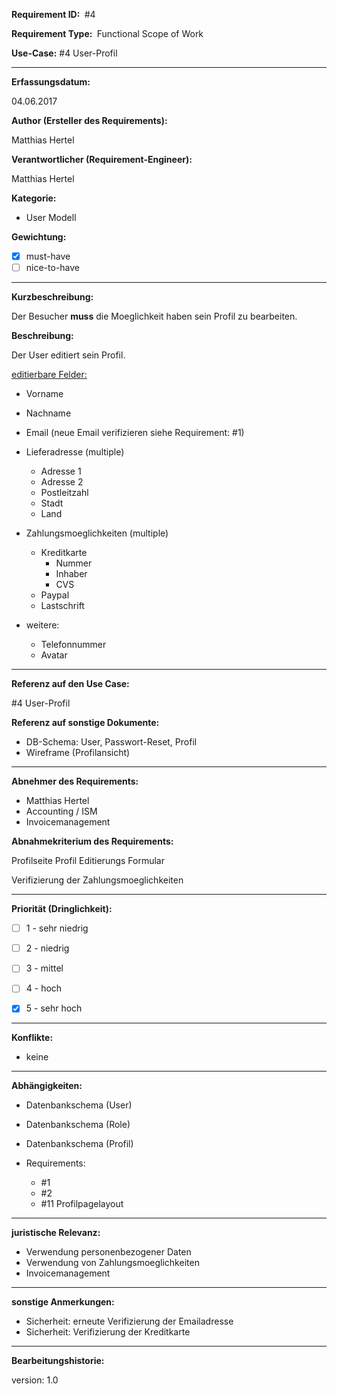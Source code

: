 **Requirement ID: ** #4

**Requirement Type: ** Functional Scope of Work

**Use-Case:** #4 User-Profil

---
**Erfassungsdatum:**

04.06.2017

**Author (Ersteller des Requirements):**

Matthias Hertel

**Verantwortlicher (Requirement-Engineer):**

Matthias Hertel

**Kategorie:**

- User Modell

**Gewichtung:**

- [x] must-have
- [ ] nice-to-have

---
**Kurzbeschreibung:**

Der Besucher **muss** die Moeglichkeit haben sein Profil zu bearbeiten.

**Beschreibung:**

Der User editiert sein Profil.

<u> editierbare Felder: </u>

- Vorname
- Nachname
- Email (neue Email verifizieren siehe Requirement: #1)

- Lieferadresse (multiple)
  - Adresse 1
  - Adresse 2
  - Postleitzahl
  - Stadt
  - Land

- Zahlungsmoeglichkeiten (multiple)
  - Kreditkarte
    - Nummer
    - Inhaber
    - CVS
  - Paypal
  - Lastschrift

- weitere:
  - Telefonnummer
  - Avatar

---
**Referenz auf den Use Case:**

#4 User-Profil

**Referenz auf sonstige Dokumente:**


- DB-Schema: User, Passwort-Reset, Profil
- Wireframe (Profilansicht)


---
**Abnehmer des Requirements:**

- Matthias Hertel
- Accounting / ISM
- Invoicemanagement

**Abnahmekriterium des Requirements:**

Profilseite
Profil Editierungs Formular

Verifizierung der Zahlungsmoeglichkeiten


---
**Priorität (Dringlichkeit):**


 - [ ] 1 - sehr niedrig
 - [ ] 2 - niedrig
 - [ ] 3 - mittel
 - [ ] 4 - hoch
 - [x] 5 - sehr hoch


---
**Konflikte:**
- keine

---
**Abhängigkeiten:**

- Datenbankschema (User)
- Datenbankschema (Role)
- Datenbankschema (Profil)

- Requirements:
  - #1
  - #2
  - #11 Profilpagelayout


---
**juristische Relevanz:**

- Verwendung personenbezogener Daten
- Verwendung von Zahlungsmoeglichkeiten
- Invoicemanagement


---
**sonstige Anmerkungen:**

- Sicherheit: erneute Verifizierung der Emailadresse
- Sicherheit: Verifizierung der Kreditkarte

---
**Bearbeitungshistorie:**

version: 1.0
